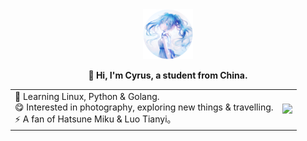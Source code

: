   <div align="center">
    <img class="circle--square" width="80" height="80" src="./assets/icon.png" />
  <p><b>👋 Hi, I'm Cyrus, a student from China.</b></p>
  <table style="border: none;">
 <tr>
  <td>🌱 Learning Linux, Python & Golang.<br>😋 Interested in photography, exploring new things & travelling.<br>⚡️ A fan of Hatsune Miku & Luo Tianyi。<br>
  <td> 
   <img width=800 src="https://github-readme-stats.vercel.app/api?username=Xm798&show_icons=true" /> <br>
  </td>
 </tr>
</table>
</div>
